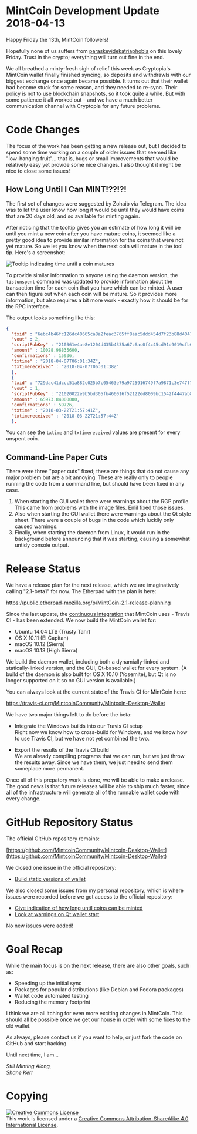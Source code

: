# MintCoin Development Update 2018-04-13

Happy Friday the 13th, MintCoin followers!

Hopefully none of us suffers from
[paraskevidekatriaphobia](https://en.wikipedia.org/wiki/Friday_the_13th#History)
on this lovely Friday. Trust in the crypto; everything will turn out
fine in the end.

We all breathed a minty-fresh sigh of relief this week as Cryptopia's
MintCoin wallet finally finished syncing, so deposits and withdrawls
with our biggest exchange once again became possible. It turns out
that their wallet had become stuck for some reason, and they needed to
re-sync. Their policy is not to use blockchain snapshots, so it took
quite a while. But with some patience it all worked out - and we have
a much better communication channel with Cryptopia for any future
problems.

# Code Changes 

The focus of the work has been getting a new release out, but I
decided to spend some time working on a couple of older issues that
seemed like "low-hanging fruit"... that is, bugs or small improvements
that would be relatively easy yet provide some nice changes. I also
thought it might be nice to close some issues!

## How Long Until I Can MINT!??!?!

The first set of changes were suggested by Zohaib via Telegram. The
idea was to let the user know how long it would be until they would
have coins that are 20 days old, and so available for minting again.

After noticing that the tooltip gives you an estimate of how long it
will be until you mint a new coin after you have mature coins, it
seemed like a pretty good idea to provide similar information for the
coins that were not yet mature. So we let you know when the next coin
will mature in the tool tip. Here's a screenshot:

![Tooltip indicating time until a coin matures](https://user-images.githubusercontent.com/1943584/38581536-b02d6eea-3cfc-11e8-8232-44e45921d4e7.png
"Tooltip indicating time until a coin matures")

To provide similar information to anyone using the daemon version, the
`listunspent` command was updated to provide information about the
transaction time for each coin that you have which can be minted. A
user can then figure out when each coin will be mature. So it provides
more information, but also requires a bit more work - exactly how it
should be for the RPC interface.

The output looks something like this:

```json
{
  "txid" : "6ebc4b46fc126dc40665ca8a2feac3765ff8aac5ddd454d7f23b88d4047945ce",
  "vout" : 2,
  "scriptPubKey" : "210361e4ae8e1204d435b4335a67c6ac0f4c45cd91d9019cfb6cf7090ab102a8e486ac",
  "amount" : 10028.96835600,
  "confirmations" : 15936,
  "txtime" : "2018-04-07T06:01:34Z",
  "txtimereceived" : "2018-04-07T06:01:38Z"
  },
  {
  "txid" : "729dac41dccc51a882c025b7c05463e79a9725916749f7a9871c3e747f7406d6",
  "vout" : 1,
  "scriptPubKey" : "21020022e9b5bd305fb466016f52122dd8009bc1542f4447ab8307fe574c4e349bbeac",
  "amount" : 65973.84000000,
  "confirmations" : 59726,
  "txtime" : "2018-03-22T21:57:41Z",
  "txtimereceived" : "2018-03-22T21:57:44Z"
  },
```

You can see the `txtime` and `txtimereceived` values are present for
every unspent coin.

## Command-Line Paper Cuts

There were three "paper cuts" fixed; these are things that do not
cause any major problem but are a bit annoying. These are really only
to people running the code from a command line, but should have been
fixed in any case.

1. When starting the GUI wallet there were warnings about the RGP
   profile. This came from problems with the image files. Enlil fixed
   those issues.
2. Also when starting the GUI wallet there were warnings about the Qt
   style sheet. There were a couple of bugs in the code which luckily
   only caused warnings.
3. Finally, when starting the daemon from Linux, it would run in the
   background before announcing that it was starting, causing a
   somewhat untidy console output.

# Release Status

We have a release plan for the next release, which we are
imaginatively calling "2.1-beta1" for now. The Etherpad with the plan
is here:

https://public.etherpad-mozilla.org/p/MintCoin-2.1-release-planning

Since the last update, the [continuous
integration](https://en.wikipedia.org/wiki/Continuous_integration)
that MintCoin uses - Travis CI - has been extended. We now build the
MintCoin wallet for:

* Ubuntu 14.04 LTS (Trusty Tahr)
* OS X 10.11 (El Capitan)
* macOS 10.12 (Sierra)
* macOS 10.13 (High Sierra)

We build the daemon wallet, including both a dynamially-linked and
statically-linked version, and the GUI, Qt-based wallet for every
system. (A build of the daemon is also built for OS X 10.10
(Yosemite), but Qt is no longer supported on it so no GUI version is
available.)

You can always look at the current state of the Travis CI for MintCoin
here: 

https://travis-ci.org/MintcoinCommunity/Mintcoin-Desktop-Wallet

We have two major things left to do before the beta:

* Integrate the Windows builds into our Travis CI setup  
  Right now we know how to cross-build for Windows, and we know how to
  use Travis CI, but we have not yet combined the two.

* Export the results of the Travis CI build  
  We are already compiling programs that we can run, but we just throw
  the results away. Since we have them, we just need to send them
  someplace more permanent.

Once all of this prepatory work is done, we will be able to make a
release. The good news is that future releases will be able to ship
much faster, since all of the infrastructure will generate all of the
runnable wallet code with every change.

# GitHub Repository Status

The official GitHub repository remains:

[https://github.com/MintcoinCommunity/Mintcoin-Desktop-Wallet](https://github.com/MintcoinCommunity/Mintcoin-Desktop-Wallet)

We closed one issue in the official repository:

* [Build static versions of wallet](https://github.com/MintcoinCommunity/Mintcoin-Desktop-Wallet/issues/40)  

We also closed some issues from my personal repository, which is where
issues were recorded before we got access to the official repository:

* [Give indication of how long until coins can be minted](https://github.com/shane-kerr/Mintcoin-Desktop-Wallet/issues/8)
* [Look at warnings on Qt wallet start](https://github.com/shane-kerr/Mintcoin-Desktop-Wallet/issues/20)

No new issues were added!

# Goal Recap

While the main focus is on the next release, there are also other
goals, such as:

* Speeding up the initial sync
* Packages for popular distributions (like Debian and Fedora packages)
* Wallet code automated testing
* Reducing the memory footprint

I think we are all itching for even more exciting changes in MintCoin.
This should all be possible once we get our house in order with some
fixes to the old wallet.

As always, please contact us if you want to help, or just fork the
code on GitHub and start hacking.

Until next time, I am...

_Still Minting Along,  
Shane Kerr_

# Copying

<a rel="license" href="http://creativecommons.org/licenses/by-sa/4.0/"><img alt="Creative Commons License" style="border-width:0" src="https://i.creativecommons.org/l/by-sa/4.0/88x31.png" /></a><br />This work is licensed under a <a rel="license" href="http://creativecommons.org/licenses/by-sa/4.0/">Creative Commons Attribution-ShareAlike 4.0 International License</a>.
